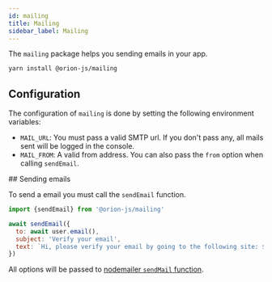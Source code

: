 ```yaml
---
id: mailing
title: Mailing
sidebar_label: Mailing
---
```


The `mailing` package helps you sending emails in your app.

```sh
yarn install @orion-js/mailing
```

## Configuration

The configuration of `mailing` is done by setting the following environment variables:

- `MAIL_URL`: You must pass a valid SMTP url. If you don't pass any, all mails sent will be logged in the console.
- `MAIL_FROM`: A valid from address. You can also pass the `from` option when calling `sendEmail`.

## Sending emails

To send a email you must call the `sendEmail` function.

```js
import {sendEmail} from '@orion-js/mailing'

await sendEmail({
  to: await user.email(),
  subject: 'Verify your email',
  text: `Hi, please verify your email by going to the following site: ${url}`
})
```

All options will be passed to [nodemailer `sendMail` function](https://nodemailer.com/message/).
